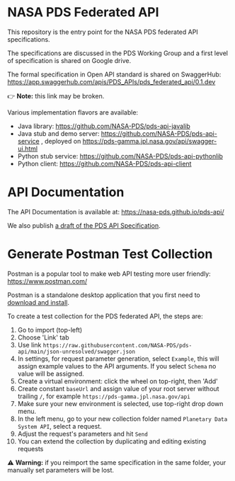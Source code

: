 # NASA PDS Federated API

This repository is the entry point for the NASA PDS federated API specifications.

The specifications are discussed in the PDS Working Group and a first level of specification is shared on Google drive.

The formal specification in Open API standard is shared on SwaggerHub: https://app.swaggerhub.com/apis/PDS_APIs/pds_federated_api/0.1.dev

👉 **Note:** this link may be broken.

Various implementation flavors are available:

-   Java library: https://github.com/NASA-PDS/pds-api-javalib
-   Java stub and demo server: https://github.com/NASA-PDS/pds-api-service , deployed on https://pds-gamma.jpl.nasa.gov/api/swagger-ui.html
-   Python stub service: https://github.com/NASA-PDS/pds-api-pythonlib
-   Python client: https://github.com/NASA-PDS/pds-api-client


# API Documentation 

The API Documentation is available at: https://nasa-pds.github.io/pds-api/

We also publish [a draft of the PDS API Specification](https://docs.google.com/document/d/16d0MVh48bFLvWsa5-B_Hy-cby1rGWdnNojWOJpUcOvA/edit#heading=h.3pbz9ppxrxvr).


# Generate Postman Test Collection

Postman is a popular tool to make web API testing more user friendly: https://www.postman.com/

Postman is a standalone desktop application that you first need to [download and install](https://www.Postman.com/downloads/).

To create a test collection for the PDS federated API, the steps are:

1.  Go to import (top-left)
2.  Choose 'Link' tab
3.  Use link `https://raw.githubusercontent.com/NASA-PDS/pds-api/main/json-unresolved/swagger.json`
4.  In settings, for request parameter generation, select `Example`, this will assign example values to the API arguments. If you select `Schema` no value will be assigned.
5.  Create a virtual environment: click the wheel on top-right, then 'Add'
6.  Create constant `baseUrl` and assign value of your root server without trailing `/`, for example `https://pds-gamma.jpl.nasa.gov/api`
7.  Make sure your new environment is selected, use top-right drop down menu.
8.  In the left menu, go to your new collection folder named `Planetary Data System API`, select a request.
9.  Adjust the request's parameters and hit `Send`
10. You can extend the collection by duplicating and editing existing requests
 
⚠️ **Warning:** if you reimport the same specification in the same folder, your manually set parameters will be lost.
